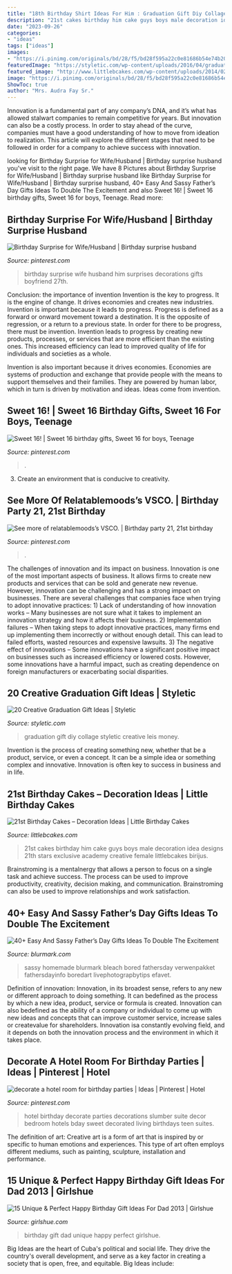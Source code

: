 ```yaml
---
title: "18th Birthday Shirt Ideas For Him : Graduation Gift Diy Collage Styletic Creative Leis Money"
description: "21st cakes birthday him cake guys boys male decoration idea designs 21th stars exclusive academy creative female littlebcakes birijus"
date: "2023-09-26"
categories:
- "ideas"
tags: ["ideas"]
images:
- "https://i.pinimg.com/originals/bd/28/f5/bd28f595a22c0e81686b54e74b2022a9.jpg"
featuredImage: "https://styletic.com/wp-content/uploads/2016/04/graduation-gift-ideas/16-graduation-gift-ideas.jpg"
featured_image: "http://www.littlebcakes.com/wp-content/uploads/2014/02/21st-Birthday-Cakes-Ideas-1024x768.jpg"
image: "https://i.pinimg.com/originals/bd/28/f5/bd28f595a22c0e81686b54e74b2022a9.jpg"
ShowToc: true
author: "Mrs. Audra Fay Sr."
---
```



Innovation is a fundamental part of any company’s DNA, and it’s what has allowed stalwart companies to remain competitive for years. But innovation can also be a costly process. In order to stay ahead of the curve, companies must have a good understanding of how to move from ideation to realization. This article will explore the different stages that need to be followed in order for a company to achieve success with innovation.

	

		
looking for Birthday Surprise for Wife/Husband | Birthday surprise husband you've visit to the right page. We have 8 Pictures about Birthday Surprise for Wife/Husband | Birthday surprise husband like Birthday Surprise for Wife/Husband | Birthday surprise husband, 40+ Easy And Sassy Father’s Day Gifts Ideas To Double The Excitement and also Sweet 16! | Sweet 16 birthday gifts, Sweet 16 for boys, Teenage. Read more:
		
    
## Birthday Surprise For Wife/Husband | Birthday Surprise Husband

<img loading=lazy src="https://i.pinimg.com/originals/bd/28/f5/bd28f595a22c0e81686b54e74b2022a9.jpg" onerror="this.onerror=null;this.src='https://tse3.mm.bing.net/th?id=OIP.2uUbDxf3FNdE02TxZYIwjQHaJ4&amp;pid=15.1';" alt="Birthday Surprise for Wife/Husband | Birthday surprise husband">

_Source: pinterest.com_

>birthday surprise wife husband him surprises decorations gifts boyfriend 27th. 

	

Conclusion: the importance of invention
Invention is the key to progress. It is the engine of change. It drives economies and creates new industries.
Invention is important because it leads to progress. Progress is defined as a forward or onward movement toward a destination. It is the opposite of regression, or a return to a previous state. In order for there to be progress, there must be invention. Invention leads to progress by creating new products, processes, or services that are more efficient than the existing ones. This increased efficiency can lead to improved quality of life for individuals and societies as a whole.

Invention is also important because it drives economies. Economies are systems of production and exchange that provide people with the means to support themselves and their families. They are powered by human labor, which in turn is driven by motivation and ideas. Ideas come from invention.

    
## Sweet 16! | Sweet 16 Birthday Gifts, Sweet 16 For Boys, Teenage

<img loading=lazy src="https://i.pinimg.com/736x/fd/4b/78/fd4b783c1926a6b938b91eaba9e60c7e.jpg" onerror="this.onerror=null;this.src='https://tse2.mm.bing.net/th?id=OIP.y3iuFIzaoyOmBN3e7MLIWwHaNL&amp;pid=15.1';" alt="Sweet 16! | Sweet 16 birthday gifts, Sweet 16 for boys, Teenage">

_Source: pinterest.com_

>. 

	

3. Create an environment that is conducive to creativity.

    
## See More Of Relatablemoods’s VSCO. | Birthday Party 21, 21st Birthday

<img loading=lazy src="https://i.pinimg.com/736x/e4/3a/c6/e43ac6cb099e6f57591bc8ff49c0bb8c.jpg" onerror="this.onerror=null;this.src='https://tse3.mm.bing.net/th?id=OIP.Zouo580CUDCUolueOOq1xgHaKX&amp;pid=15.1';" alt="See more of relatablemoods’s VSCO. | Birthday party 21, 21st birthday">

_Source: pinterest.com_

>. 

	

The challenges of innovation and its impact on business.
Innovation is one of the most important aspects of business. It allows firms to create new products and services that can be sold and generate new revenue. However, innovation can be challenging and has a strong impact on businesses. There are several challenges that companies face when trying to adopt innovative practices: 1) Lack of understanding of how innovation works – Many businesses are not sure what it takes to implement an innovation strategy and how it affects their business. 2) Implementation failures – When taking steps to adopt innovative practices, many firms end up implementing them incorrectly or without enough detail. This can lead to failed efforts, wasted resources and expensive lawsuits. 3) The negative effect of innovations – Some innovations have a significant positive impact on businesses such as increased efficiency or lowered costs. However, some innovations have a harmful impact, such as creating dependence on foreign manufacturers or exacerbating social disparities.

    
## 20 Creative Graduation Gift Ideas | Styletic

<img loading=lazy src="https://styletic.com/wp-content/uploads/2016/04/graduation-gift-ideas/16-graduation-gift-ideas.jpg" onerror="this.onerror=null;this.src='https://tse1.mm.bing.net/th?id=OIP.HDFt8I-TzRBzDq8EjmF85QHaHa&amp;pid=15.1';" alt="20 Creative Graduation Gift Ideas | Styletic">

_Source: styletic.com_

>graduation gift diy collage styletic creative leis money. 

	

Invention is the process of creating something new, whether that be a product, service, or even a concept. It can be a simple idea or something complex and innovative. Innovation is often key to success in business and in life.

    
## 21st Birthday Cakes – Decoration Ideas | Little Birthday Cakes

<img loading=lazy src="http://www.littlebcakes.com/wp-content/uploads/2014/02/21st-Birthday-Cakes-Ideas-1024x768.jpg" onerror="this.onerror=null;this.src='https://tse4.mm.bing.net/th?id=OIP.HsSGV4GfjytRJmGV4J7c_QHaFj&amp;pid=15.1';" alt="21st Birthday Cakes – Decoration Ideas | Little Birthday Cakes">

_Source: littlebcakes.com_

>21st cakes birthday him cake guys boys male decoration idea designs 21th stars exclusive academy creative female littlebcakes birijus. 

	

Brainstroming is a mentalnergy that allows a person to focus on a single task and achieve success. The process can be used to improve productivity, creativity, decision making, and communication. Brainstroming can also be used to improve relationships and work satisfaction.

    
## 40+ Easy And Sassy Father’s Day Gifts Ideas To Double The Excitement

<img loading=lazy src="https://www.blurmark.com/wp-content/uploads/2017/06/Daddy-Daughter-Photo-Frame.jpg" onerror="this.onerror=null;this.src='https://tse2.mm.bing.net/th?id=OIP.wayntZwxHz-c5keWKO1xygHaJ4&amp;pid=15.1';" alt="40+ Easy And Sassy Father’s Day Gifts Ideas To Double The Excitement">

_Source: blurmark.com_

>sassy homemade blurmark bleach bored fathersday verwenpakket fathersdayinfo boredart livephotograpbytips efavet. 

	

Definition of innovation:
Innovation, in its broadest sense, refers to any new or different approach to doing something. It can bedefined as the process by which a new idea, product, service or formula is created. Innovation can also bedefined as the ability of a company or individual to come up with new ideas and concepts that can improve customer service, increase sales or createvalue for shareholders. Innovation isa constantly evolving field, and it depends on both the innovation process and the environment in which it takes place.

    
## Decorate A Hotel Room For Birthday Parties | Ideas | Pinterest | Hotel

<img loading=lazy src="https://i.pinimg.com/736x/9a/1b/5a/9a1b5a43431c3d7c6f875c2a062733be---birthday-birthday-party-ideas.jpg?b=t" onerror="this.onerror=null;this.src='https://tse4.mm.bing.net/th?id=OIP.DU-cYI_1fo9HyyG-wOKjKQHaFj&amp;pid=15.1';" alt="decorate a hotel room for birthday parties | Ideas | Pinterest | Hotel">

_Source: pinterest.com_

>hotel birthday decorate parties decorations slumber suite decor bedroom hotels bday sweet decorated living birthdays teen suites. 

	

The definition of art:
Creative art is a form of art that is inspired by or specific to human emotions and experiences. This type of art often employs different mediums, such as painting, sculpture, installation and performance.

    
## 15 Unique &amp; Perfect Happy Birthday Gift Ideas For Dad 2013 | Girlshue

<img loading=lazy src="https://www.girlshue.com/wp-content/uploads/2016/07/unnamed-file-4007.jpg" onerror="this.onerror=null;this.src='https://tse4.mm.bing.net/th?id=OIP.rQabgBYCQ09vzKBz-5vCQAHaJ3&amp;pid=15.1';" alt="15 Unique &amp; Perfect Happy Birthday Gift Ideas For Dad 2013 | Girlshue">

_Source: girlshue.com_

>birthday gift dad unique happy perfect girlshue. 

	

Big Ideas are the heart of Cuba's political and social life. They drive the country's overall development, and serve as a key factor in creating a society that is open, free, and equitable. Big Ideas include:

